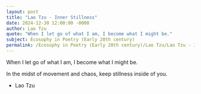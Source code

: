 ```yaml
---
layout: post
title: "Lao Tzu - Inner Stillness"
date: 2024-12-30 12:00:00 -0000
author: Lao Tzu
quote: "When I let go of what I am, I become what I might be."
subject: Ecosophy in Poetry (Early 20th century)
permalink: /Ecosophy in Poetry (Early 20th century)/Lao Tzu/Lao Tzu - Inner Stillness
---
```


When I let go of what I am, I become what I might be.

In the midst of movement and chaos, keep stillness inside of you.

- Lao Tzu
